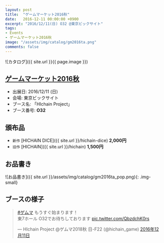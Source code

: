 ```yaml
---
layout: post
title:  "ゲームマーケット2016秋"
date:   2016-12-11 00:00:00 +0900
excerpt: "2016/12/11(日) O32 @東京ビックサイト"
tags:
- Events
- ゲームマーケット2016秋
image: "/assets/img/catalog/gm2016ta.png"
comments: false
---
```


![カタログ]({{ site.url }}{{ page.image }})

## [ゲームマーケット2016秋](http://gamemarket.jp/access/archive-access-2016a)

- 出展日: 2016/12/11 (日)
- 会場: 東京ビックサイト
- ブース名: 「HIchain Project」
- ブース番号: **O32**

## 頒布品

- `新作` [HICHAIN DICE]({{ site.url }}/hichain-dice) **2,000円**
- `旧作` [HICHAIN]({{ site.url }}/hichain) **1,500円**

## お品書き

![お品書き]({{ site.url }}/assets/img/catalog/gm2016ta_pop.png){: .img-small}

## ブースの様子

<blockquote class="twitter-tweet" data-lang="ja"><p lang="ja" dir="ltr"><a href="https://twitter.com/hashtag/%E3%82%B2%E3%83%A0%E3%83%9E?src=hash&amp;ref_src=twsrc%5Etfw">#ゲムマ</a> もうすぐ始まります！<br>東7ホール O32でお待ちしております <a href="https://t.co/QbzdchK0rs">pic.twitter.com/QbzdchK0rs</a></p>&mdash; HIchain Project @ゲムマ2018秋 日-F22 (@hichain_game) <a href="https://twitter.com/hichain_game/status/807745999858868224?ref_src=twsrc%5Etfw">2016年12月11日</a></blockquote>
<script async src="https://platform.twitter.com/widgets.js" charset="utf-8"></script>
